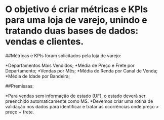 # O objetivo é criar métricas e KPIs para uma loja de varejo, unindo e tratando duas bases de dados: vendas e clientes.

##Métricas e KPIs foram solicitados pela loja de varejo:

*Departamentos Mais Vendidos;
*Média de Preço e Frete por Departamento;
*Vendas por Mês;
*Média de Renda por Canal de Venda;
*Média de Idade por Bandeira;

##Premissas:

*Para vendas sem informação de estado (UF), o estado deverá ser preenchido automaticamente como MS.
*Devemos criar uma rotina de validação nos dados para identificar e tratar as ocorrências onde preço > preço + frete.
